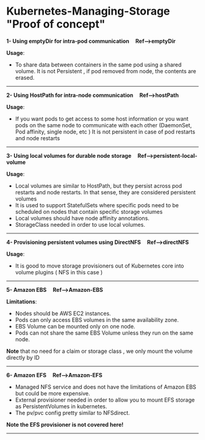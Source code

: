 # Kubernetes-Managing-Storage  "Proof of concept"

**1- Using emptyDir for intra-pod communication &nbsp;&nbsp;&nbsp;&nbsp;Ref-->emptyDir**

**Usage**:
  - To share data between containers in the same pod using a shared volume.
It is not Persistent , if pod removed from node, the contents are erased.
__________________________________________________________________________

**2- Using HostPath for intra-node communication &nbsp;&nbsp;&nbsp;&nbsp;Ref-->hostPath**

**Usage**:

  - If you want pods to get access to some host information or you want pods on the same node to communicate with each other (DaemonSet, Pod affinity, single node, etc )
It is not persistent in case of pod restarts and node restarts   
___________________________________________________________________________

**3- Using local volumes for durable node storage  &nbsp;&nbsp;&nbsp;&nbsp;Ref-->persistent-local-volume**

**Usage**:
  - Local volumes are similar to HostPath, but they persist across pod restarts and node restarts. In that sense, they are considered persistent volumes
  - It is used to support StatefulSets where specific pods need to be scheduled on nodes that contain specific storage volumes
  - Local volumes should have node affinity annotations. 
  - StorageClass needed in order to use local volumes.
____________________________________________________________________________

**4- Provisioning persistent volumes using DirectNFS   &nbsp;&nbsp;&nbsp;&nbsp;Ref-->directNFS**

**Usage**:
 - It is good to move storage provisioners out of Kubernetes core into volume plugins ( NFS in this case )
____________________________________________________________________________

**5- Amazon EBS  &nbsp;&nbsp;&nbsp;&nbsp;Ref-->Amazon-EBS** 

**Limitations**:
  - Nodes should be AWS EC2 instances.
  - Pods can only access EBS volumes in the same availability zone.
  - EBS Volume can be mounted only on one node.
  - Pods can not share the same EBS Volume unless they run on the same node.

**Note** that no need for a claim or storage class , we only mount the volume directly by ID
_____________________________________________________________________________

**6- Amazon EFS &nbsp;&nbsp;&nbsp;&nbsp;Ref-->Amazon-EFS**
 - Managed NFS service and does not have the limitations of Amazon EBS but could be more expensive.
 - External provisioner needed in order to allow you to mount EFS storage as PersistentVolumes in kubernetes.
 - The pv/pvc config pretty similar to NFSdirect.

**Note    the EFS provisioner is not covered here!**
_____________________________________________________________________________


